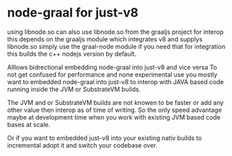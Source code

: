 # node-graal for just-v8
using libnode.so can also use libnode.so from the graaljs project for interop 
this depends on the graaljs module which integrates v8 and supplys libnode.so
simply use the graal-node module if you need that for integration this builds
the c++ nodejs version by default. 

Alllows bidrectional embedding node-graal into just-v8 and vice versa 
To not get confused for performance and none experimental use you mostly want
to embedded node-graal into just-v8 to interop with JAVA based code running 
inside the JVM or SubstrateVM builds. 

The JVM and or SubstrateVM builds are not knowen to be faster or add 
any other value then interop as of time of writing. So the only speed advantage
maybe at development time when you work with existing JVM based code bases at scale.

Or if you want to embedded just-v8 into your existing nativ builds to incremental adopt 
it and switch your codebase over.